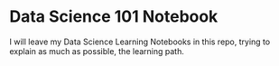 # Data Science 101 Notebook
I will leave my Data Science Learning Notebooks in this repo, trying to explain as much as possible, the learning path.
